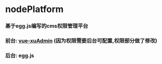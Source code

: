 # nodePlatform
### 基于egg.js编写的cms权限管理平台
### 前台: [vue-xuAdmin](https://github.com/Nirongxu/vue-xuAdmin) (因为权限需要后台可配置,权限部分做了修改)
### 后台: egg.js

